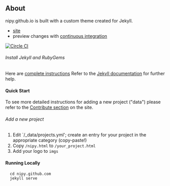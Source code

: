 ## About
nipy.github.io is built with a custom theme created for Jekyll. 

- [site](http://www.nipy.org)
- preview changes with [continuous integration](https://circleci.com/gh/nipy/nipy.github.com/tree/master)

[![Circle CI](https://circleci.com/gh/nipy/nipy.github.com.svg?style=svg)](https://circleci.com/gh/nipy/nipy.github.com)


###### Install Jekyll and RubyGems

Here are [complete instructions](https://help.github.com/articles/using-jekyll-with-pages/#installing-jekyll)
Refer to the [Jekyll documentation](http://jekyllrb.com) for further help.


#### Quick Start

To see more detailed instructions for adding a new project ("data") please refer to the [Contribute section](http://nipy.org/contribute.html) on the site.

###### Add a new project

1. Edit `/_data/projects.yml'; create an entry for your project in the appropriate category (copy-paste!)
2. Copy `/nipy.html` to `/your_project.html`
3. Add your logo to `imgs`

#### Running Locally

      cd nipy.github.com
      jekyll serve

